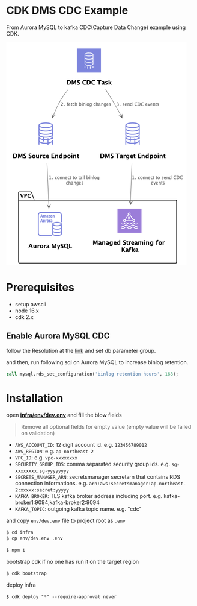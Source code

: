 # CDK DMS CDC Example

From Aurora MySQL to kafka CDC(Capture Data Change) example using CDK.

![architecture](/docs/architecture.png)

# Prerequisites

- setup awscli
- node 16.x
- cdk 2.x

## Enable Aurora MySQL CDC

follow the Resolution at the [link](https://aws.amazon.com/premiumsupport/knowledge-center/aurora-mysql-increase-binlog-retention/?nc1=h_ls) and set db parameter group.

and then, run following sql on Aurora MySQL to increase binlog retention.

```sql
call mysql.rds_set_configuration('binlog retention hours', 168);
```

# Installation

open [**infra/env/dev.env**](/infra/env/dev.env) and fill the blow fields

> Remove all optional fields for empty value (empty value will be failed on validation)

- `AWS_ACCOUNT_ID`: 12 digit account id. e.g. `123456789012`
- `AWS_REGION`: e.g. `ap-northeast-2`
- `VPC_ID`: e.g. `vpc-xxxxxxxx`
- `SECURITY_GROUP_IDS`: comma separated security group ids. e.g. `sg-xxxxxxxx,sg-yyyyyyyy`
- `SECRETS_MANAGER_ARN`: secretsmanager secretarn that contains RDS connection informations. e.g. `arn:aws:secretsmanager:ap-northeast-2:xxxxx:secret:yyyyy`
- `KAFKA_BROKER`: TLS kafka broker address including port. e.g. kafka-broker1:9094,kafka-broker2:9094
- `KAFKA_TOPIC`: outgoing kafka topic name. e.g. "cdc"

and copy `env/dev.env` file to project root as `.env`

```bash
$ cd infra
$ cp env/dev.env .env
```

```bash
$ npm i
```

bootstrap cdk if no one has run it on the target region

```bash
$ cdk bootstrap
```

deploy infra

```
$ cdk deploy "*" --require-approval never
```
